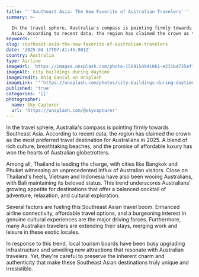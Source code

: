 ```yaml
---
title: '''Southeast Asia: The New Favorite of Australian Travelers'''
summary: >-

  In the travel sphere, Australia's compass is pointing firmly towards Southeast
  Asia. According to recent data, the region has claimed the crown as th...
keywords: ''
slug: southeast-asia-the-new-favorite-of-australian-travelers
date: '2025-04-17T07:41:45.901Z'
country: Australia
type: Airline
imageUrl: 'https://images.unsplash.com/photo-1569154941061-e231b4725ef1'
imageAlt: city buildings during daytime
imageCredit: Aniq Danial on Unsplash
imageLink: '''https://unsplash.com/photos/city-buildings-during-daytime-prZLk4DWgzY'''
published: 'true'
categories: '[]'
photographer:
  name: Sky Capturer
  url: 'https://unsplash.com/@skycapturer'
---
```






In the travel sphere, Australia's compass is pointing firmly towards Southeast Asia. According to recent data, the region has claimed the crown as the most preferred travel destination for Australians in 2025. A blend of rich culture, breathtaking beaches, and the promise of affordable luxury has won the hearts of Australian globetrotters.

Among all, Thailand is leading the charge, with cities like Bangkok and Phuket witnessing an unprecedented influx of Australian visitors. Close on Thailand's heels, Vietnam and Indonesia have also been wooing Australians, with Bali maintaining its beloved status. This trend underscores Australians' growing appetite for destinations that offer a balanced cocktail of adventure, relaxation, and cultural exploration.

Several factors are fueling this Southeast Asian travel boom. Enhanced airline connectivity, affordable travel options, and a burgeoning interest in genuine cultural experiences are the major driving forces. Furthermore, many Australian travelers are extending their stays, merging work and leisure in these exotic locales.

In response to this trend, local tourism boards have been busy upgrading infrastructure and unveiling new attractions that resonate with Australian travelers. Yet, they're careful to preserve the inherent charm and authenticity that make these Southeast Asian destinations truly unique and irresistible.
